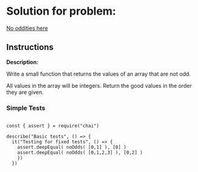 # Solution for problem:

[No oddities here](https://codewars.com/kata/51fd6bc82bc150b28e0000ce)

## Instructions

**Description:**

Write a small function that returns the values of an array that are not odd.

All values in the array will be integers. Return the good values in the order they are given.

### Simple Tests

```plaintext

const { assert } = require("chai")

describe("Basic tests", () => {
  it("Testing for fixed tests", () => {
    assert.deepEqual( noOdds( [0,1] ), [0] )
    assert.deepEqual( noOdds( [0,1,2,3] ), [0,2] )
    })
  })
```
